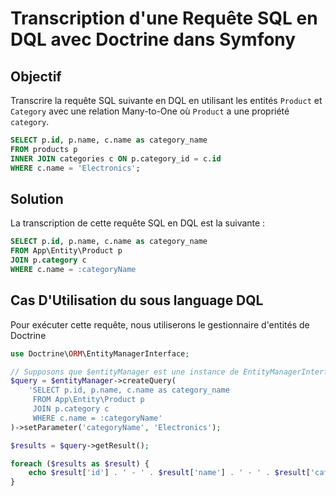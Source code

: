 # Transcription d'une Requête SQL en DQL avec Doctrine dans Symfony

## Objectif

Transcrire la requête SQL suivante en DQL en utilisant les entités `Product` et `Category` avec une relation Many-to-One où `Product` a une propriété `category`.

```sql
SELECT p.id, p.name, c.name as category_name
FROM products p
INNER JOIN categories c ON p.category_id = c.id
WHERE c.name = 'Electronics';
```

## Solution

La transcription de cette requête SQL en DQL est la suivante :

```sql
SELECT p.id, p.name, c.name as category_name
FROM App\Entity\Product p
JOIN p.category c
WHERE c.name = :categoryName
```
## Cas D'Utilisation du sous language DQL

Pour exécuter cette requête, nous utiliserons le gestionnaire d'entités de Doctrine 

```php
use Doctrine\ORM\EntityManagerInterface;

// Supposons que $entityManager est une instance de EntityManagerInterface
$query = $entityManager->createQuery(
    'SELECT p.id, p.name, c.name as category_name
     FROM App\Entity\Product p
     JOIN p.category c
     WHERE c.name = :categoryName'
)->setParameter('categoryName', 'Electronics');

$results = $query->getResult();

foreach ($results as $result) {
    echo $result['id'] . ' - ' . $result['name'] . ' - ' . $result['category_name'] . PHP_EOL;
}


